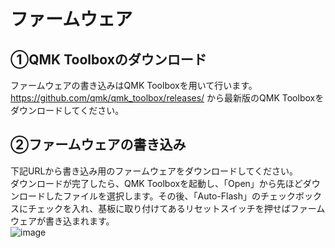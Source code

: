 # ファームウェア
## ①QMK Toolboxのダウンロード
ファームウェアの書き込みはQMK Toolboxを用いて行います。https://github.com/qmk/qmk_toolbox/releases/ から最新版のQMK Toolboxをダウンロードしてください。 
## ②ファームウェアの書き込み
下記URLから書き込み用のファームウェアをダウンロードしてください。 \
ダウンロードが完了したら、QMK Toolboxを起動し、「Open」から先ほどダウンロードしたファイルを選択します。その後、「Auto-Flash」のチェックボックスにチェックを入れ、基板に取り付けてあるリセットスイッチを押せばファームウェアが書き込まれます。 \
![image](https://github.com/pao62/Q-alice/assets/136018293/e1bc2e05-4240-42c2-9af8-e1b2e8c914df)

